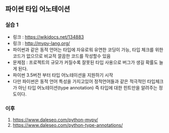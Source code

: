 ## 파이썬 타입 어노테이션

### 실습 1
- 링크 : https://wikidocs.net/134883
- 링크 : http://mypy-lang.org/
- 파이썬과 같은 동적 언어는 타입에 자유로워 유연한 코딩이 가능, 타입 체크를 위한 코드가 없으므로 비교적 깔끔한 코드를 작성할수 있음
- 문제점 : 프로젝트의 규모가 커질수록 잘못된 타입 사용으로 버그가 생길 확률도 늘게 된다.
- 파이썬 3.5버전 부터 타입 어노테이션을 지원하기 시작
- 다만 파이썬은 동적 언어 특성을 가지고있어 정적언어들과 같은 적극적인 타입체크가 아닌 타입 어노테이션(type annotation) 즉 타입에 대한 힌트만을 알려주는 정도이다.

### 이후 
1. https://www.daleseo.com/python-mypy/
2. https://www.daleseo.com/python-type-annotations/
